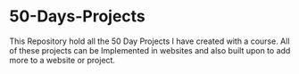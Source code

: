 # 50-Days-Projects
This Repository hold all the 50 Day Projects I have created with a course. All of these projects can be Implemented in websites and also built upon to add more to a website or project.
